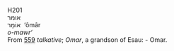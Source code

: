 <body>
  <p>H201<br>  אומר  <br> אוֹמָר  ‎  ‘ômâr  <br><i>o-mawr‘ </i><br>From <a href="h0559.htm">559</a>  <i>talkative</i>; <i>Omar</i>, a grandson of Esau: - Omar.<br></p>
 </body>